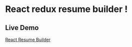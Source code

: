 # React redux resume builder !
## Live Demo
[React Resume Builder](https://happy-jang-65a878.netlify.com/)
